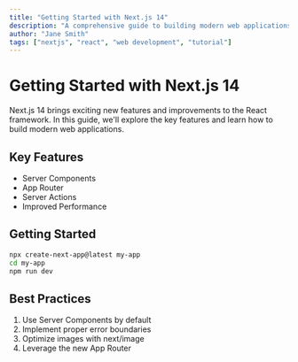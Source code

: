 ```yaml
---
title: "Getting Started with Next.js 14"
description: "A comprehensive guide to building modern web applications with Next.js 14"
author: "Jane Smith"
tags: ["nextjs", "react", "web development", "tutorial"]
---
```


# Getting Started with Next.js 14

Next.js 14 brings exciting new features and improvements to the React framework. In this guide, we'll explore the key features and learn how to build modern web applications.

## Key Features

- Server Components
- App Router
- Server Actions
- Improved Performance

## Getting Started

```bash
npx create-next-app@latest my-app
cd my-app
npm run dev
```

## Best Practices

1. Use Server Components by default
2. Implement proper error boundaries
3. Optimize images with next/image
4. Leverage the new App Router
